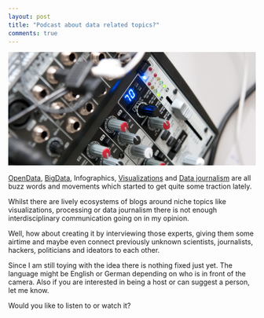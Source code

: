 ```yaml
---
layout: post
title: "Podcast about data related topics?"
comments: true
---
```

![Audio Mixer](/images/DSC_6377.jpg)

[OpenData](http://en.wikipedia.org/wiki/Open_data), [BigData](Big_data),  Infographics, [Visualizations](http://datavisualization.ch/) and [Data journalism](http://www.guardian.co.uk/news/datablog/2011/jul/28/data-journalism) are all buzz words and movements which started to get quite some traction lately.

Whilst there are lively ecosystems of blogs around niche topics like visualizations, processing or data journalism there is not enough interdisciplinary communication going on in my opinion. 

Well, how about creating it by interviewing those experts, giving them some airtime and maybe even connect previously unknown scientists, journalists, hackers, politicians and ideators to each other.

Since I am still toying with the idea there is nothing fixed just yet. The language might be English or German depending on who is in front of the camera. Also if you are interested in being a host or can suggest a person, let me know.

Would you like to listen to or watch it?